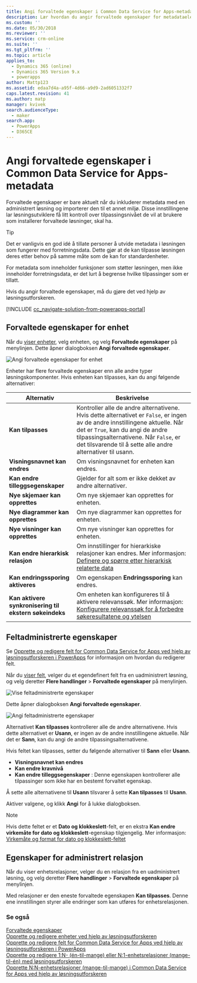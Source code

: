 ```yaml
---
title: Angi forvaltede egenskaper i Common Data Service for Apps-metadata | MicrosoftDocs
description: Lær hvordan du angir forvaltede egenskaper for metadataelementer i en løsning
ms.custom: ''
ms.date: 05/30/2018
ms.reviewer: ''
ms.service: crm-online
ms.suite: ''
ms.tgt_pltfrm: ''
ms.topic: article
applies_to:
  - Dynamics 365 (online)
  - Dynamics 365 Version 9.x
  - powerapps
author: Mattp123
ms.assetid: edaa7d4a-a95f-4d66-a9d9-2ad6051332f7
caps.latest.revision: 41
ms.author: matp
manager: kvivek
search.audienceType:
  - maker
search.app:
  - PowerApps
  - D365CE
---
```

# <a name="set-managed-properties-in-common-data-service-for-apps-metadata"></a>Angi forvaltede egenskaper i Common Data Service for Apps-metadata 

Forvaltede egenskaper er bare aktuelt når du inkluderer metadata med en administrert løsning og importerer den til et annet miljø. Disse innstillingene lar løsningsutviklere få litt kontroll over tilpassingsnivået de vil at brukere som installerer forvaltede løsninger, skal ha. 

> [!TIP]
> Det er vanligvis en god idé å tillate personer å utvide metadata i løsningen som fungerer med forretningsdata. Dette gjør at de kan tilpasse løsningen deres etter behov på samme måte som de kan for standardenheter.
>
>For metadata som inneholder funksjoner som støtter løsningen, men ikke inneholder forretningsdata, er det lurt å begrense hvilke tilpassinger som er tillatt.

Hvis du angir forvaltede egenskaper, må du gjøre det ved hjelp av løsningsutforskeren.

[!INCLUDE [cc_navigate-solution-from-powerapps-portal](../../includes/cc_navigate-solution-from-powerapps-portal.md)]

## <a name="entity-managed-properties"></a>Forvaltede egenskaper for enhet

Når du [viser enheter](create-edit-entities-solution-explorer.md#view-entities), velg enheten, og velg **Forvaltede egenskaper** på menylinjen.  Dette åpner dialogboksen **Angi forvaltede egenskaper**.

![Angi forvaltede egenskaper for enhet](media/set-managed-properties.png)
  
Enheter har flere forvaltede egenskaper enn alle andre typer løsningskomponenter. Hvis enheten kan tilpasses, kan du angi følgende alternativer:  

|Alternativ|Beskrivelse|
|--|--|
|**Kan tilpasses** |Kontroller alle de andre alternativene. Hvis dette alternativet er `False`, er ingen av de andre innstillingene aktuelle. Når det er `True`, kan du angi de andre tilpassingsalternativene. Når `False`, er det tilsvarende til å sette alle andre alternativer til usann.|
|**Visningsnavnet kan endres**|Om visningsnavnet for enheten kan endres.|
|**Kan endre tilleggsegenskaper** |Gjelder for alt som er ikke dekket av andre alternativer.|
|**Nye skjemaer kan opprettes**|Om nye skjemaer kan opprettes for enheten.|
|**Nye diagrammer kan opprettes**|Om nye diagrammer kan opprettes for enheten.|
|**Nye visninger kan opprettes** |Om nye visninger kan opprettes for enheten.|
|**Kan endre hierarkisk relasjon**|Om innstillinger for hierarkiske relasjoner kan endres. Mer informasjon: [Definere og spørre etter hierarkisk relaterte data](define-query-hierarchical-data.md)|
|**Kan endringssporing aktiveres** |Om egenskapen **Endringssporing** kan endres.|
|**Kan aktivere synkronisering til ekstern søkeindeks** |Om enheten kan konfigureres til å aktivere relevanssøk. Mer informasjon: [Konfigurere relevanssøk for å forbedre søkeresultatene og ytelsen](/dynamics365/customer-engagement/admin/configure-relevance-search-organization) |

## <a name="field-managed-properties"></a>Feltadministrerte egenskaper

Se [Opprette og redigere felt for Common Data Service for Apps ved hjelp av løsningsutforskeren i PowerApps](create-edit-field-solution-explorer.md) for informasjon om hvordan du redigerer felt.

Når du [viser felt](create-edit-field-solution-explorer.md#view-fields), velger du et egendefinert felt fra en uadministrert løsning, og velg deretter **Flere handlinger** >  **Forvaltede egenskaper** på menylinjen.

![Vise feltadministrerte egenskaper](media/view-field-managed-properties-solution-explorer.png)  
  
Dette åpner dialogboksen **Angi forvaltede egenskaper**.

![Angi feltadministrerte egenskaper](media/set-field-managed-property.png)

Alternativet **Kan tilpasses** kontrollerer alle de andre alternativene. Hvis dette alternativet er **Usann**, er ingen av de andre innstillingene aktuelle. Når det er **Sann**, kan du angi de andre tilpassingsalternativene.  
  
Hvis feltet kan tilpasses, setter du følgende alternativer til **Sann** eller **Usann**.  
  
- **Visningsnavnet kan endres**
- **Kan endre kravnivå** 
- **Kan endre tilleggsegenskaper** : Denne egenskapen kontrollerer alle tilpassinger som ikke har en bestemt forvaltet egenskap.

Å sette alle alternativene til **Usann** tilsvarer å sette **Kan tilpasses** til **Usann**.  

Aktiver valgene, og klikk **Angi** for å lukke dialogboksen.

> [!NOTE]
> Hvis dette feltet er et **Dato og klokkeslett**-felt, er en ekstra **Kan endre virkemåte for dato og klokkeslett**-egenskap tilgjengelig. Mer informasjon: [Virkemåte og format for dato og klokkeslett-feltet](behavior-format-date-time-field.md)

## <a name="relationship-managed-properties"></a>Egenskaper for administrert relasjon

Når du viser enhetsrelasjoner, velger du en relasjon fra en uadministrert løsning, og velg deretter **Flere handlinger** > **Forvaltede egenskaper** på menylinjen.
  
Med relasjoner er den eneste forvaltede egenskapen **Kan tilpasses**. Denne ene innstillingen styrer alle endringer som kan utføres for enhetsrelasjonen. 


### <a name="see-also"></a>Se også

[Forvaltede egenskaper](solutions-overview.md#managed-properties)<br />
[Opprette og redigere enheter ved hjelp av løsningsutforskeren](create-edit-entities-solution-explorer.md)<br />
[Opprette og redigere felt for Common Data Service for Apps ved hjelp av løsningsutforskeren i PowerApps](create-edit-field-solution-explorer.md)<br />
[Opprette og redigere 1:N- (én-til-mange) eller N:1-enhetsrelasjoner (mange-til-én) med løsningsutforskeren](create-edit-1n-relationships-solution-explorer.md)<br />
[Opprette N:N-enhetsrelasjoner (mange-til-mange) i Common Data Service for Apps ved hjelp av løsningsutforskeren](create-edit-nn-relationships-solution-explorer.md)
